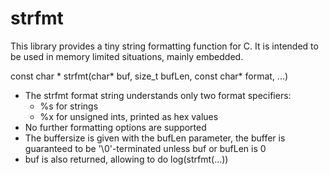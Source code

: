 # strfmt
This library provides a tiny string formatting function for C. It is intended to be 
used in memory limited situations, mainly embedded.

const char * strfmt(char* buf, size_t bufLen, const char* format, ...)

* The strfmt format string understands only two format specifiers: 
  * %s for strings
  * %x for unsigned ints, printed as hex values
* No further formatting options are supported
* The buffersize is given with the bufLen parameter, the buffer is guaranteed to be '\0'-terminated unless buf or bufLen is 0
* buf is also returned, allowing to do log(strfmt(...))
